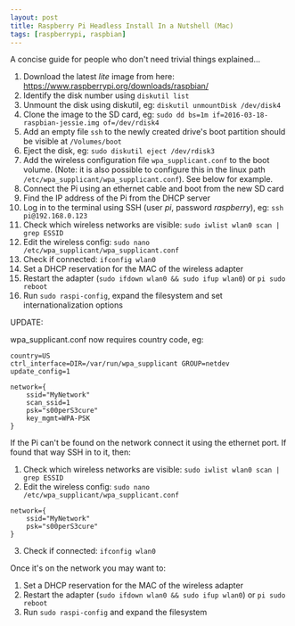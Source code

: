 ```yaml
---
layout: post
title: Raspberry Pi Headless Install In a Nutshell (Mac)
tags: [raspberrypi, raspbian]
---
```


A concise guide for people who don't need trivial things explained...

1. Download the latest _lite_ image from here: https://www.raspberrypi.org/downloads/raspbian/
2. Identify the disk number using `diskutil list`
3. Unmount the disk using diskutil, eg: `diskutil unmountDisk /dev/disk4`
4. Clone the image to the SD card, eg: `sudo dd bs=1m if=2016-03-18-raspbian-jessie.img of=/dev/rdisk4`
5. Add an empty file `ssh` to the newly created drive's boot partition should be visible at `/Volumes/boot`
6. Eject the disk, eg: `sudo diskutil eject /dev/rdisk3`
7. Add the wireless configuration file `wpa_supplicant.conf` to the boot volume. (Note: it is also possible to configure this in the linux path `/etc/wpa_supplicant/wpa_supplicant.conf`). See below for example.
8. Connect the Pi using an ethernet cable and boot from the new SD card
9. Find the IP address of the Pi from the DHCP server
10. Log in to the terminal using SSH (user _pi_, password _raspberry_), eg: `ssh pi@192.168.0.123`
11. Check which wireless networks are visible: `sudo iwlist wlan0 scan | grep ESSID`
12. Edit the wireless config: `sudo nano /etc/wpa_supplicant/wpa_supplicant.conf`
13. Check if connected: `ifconfig wlan0`
14. Set a DHCP reservation for the MAC of the wireless adapter
15. Restart the adapter (`sudo ifdown wlan0 && sudo ifup wlan0`) or `pi sudo reboot`
16. Run `sudo raspi-config`, expand the filesystem and set internationalization options

UPDATE:

wpa_supplicant.conf now requires country code, eg:

```
country=US
ctrl_interface=DIR=/var/run/wpa_supplicant GROUP=netdev
update_config=1

network={
    ssid="MyNetwork"
    scan_ssid=1
    psk="s00perS3cure"
    key_mgmt=WPA-PSK
}
```

If the Pi can't be found on the network connect it using the ethernet port. If found that way SSH in to it, then:

1. Check which wireless networks are visible: `sudo iwlist wlan0 scan | grep ESSID`
2. Edit the wireless config: `sudo nano /etc/wpa_supplicant/wpa_supplicant.conf`

```
network={
    ssid="MyNetwork"
    psk="s00perS3cure"
}
```

3. Check if connected: `ifconfig wlan0`

Once it's on the network you may want to:

1. Set a DHCP reservation for the MAC of the wireless adapter
2. Restart the adapter (`sudo ifdown wlan0 && sudo ifup wlan0`) or `pi sudo reboot`
3. Run `sudo raspi-config` and expand the filesystem

